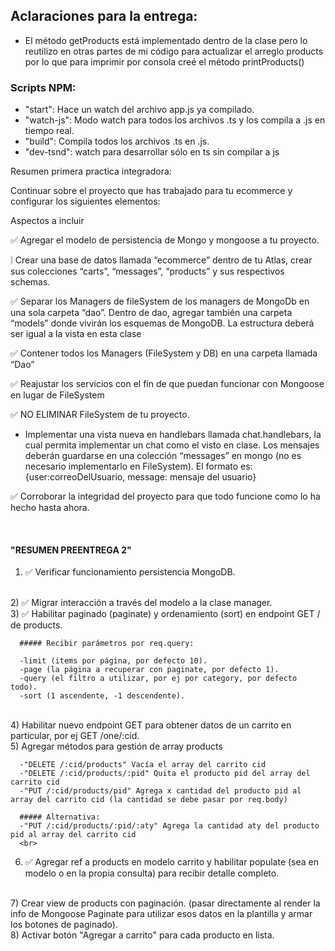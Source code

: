 ## Aclaraciones para la entrega:
  - El método getProducts está implementado dentro de la clase pero lo reutilizo en otras partes de mi código para actualizar el arreglo products por lo que para imprimir por consola creé el método printProducts()


### Scripts NPM:
  - "start": Hace un watch del archivo app.js ya compilado.
  - "watch-js": Modo watch para todos los archivos .ts y los compila a .js en tiempo real.
  - "build": Compila todos los archivos .ts en .js.
  - "dev-tsnd": watch para desarrollar sólo en ts sin compilar a js


Resumen primera practica integradora:

Continuar sobre el proyecto que has trabajado para tu ecommerce y configurar los siguientes elementos:

Aspectos a incluir

  ✅ Agregar el modelo de persistencia de Mongo y mongoose a tu proyecto.

  ❕ Crear una base de datos llamada “ecommerce” dentro de tu Atlas, crear sus colecciones “carts”, “messages”, “products” y sus respectivos schemas.
  
  ✅ Separar los Managers de fileSystem de los managers de MongoDb en una sola carpeta “dao”. Dentro de dao, agregar también una carpeta “models” donde vivirán los esquemas de MongoDB. La estructura deberá ser igual a la vista en esta clase

  ✅ Contener todos los Managers (FileSystem y DB) en una carpeta llamada “Dao”

  ✅ Reajustar los servicios con el fin de que puedan funcionar con Mongoose en lugar de FileSystem

  ✅ NO ELIMINAR FileSystem de tu proyecto.

  - Implementar una vista nueva en handlebars llamada chat.handlebars, la cual permita implementar un chat como el visto en clase. Los mensajes deberán guardarse en una colección “messages” en mongo (no es necesario implementarlo en FileSystem). El formato es:  {user:correoDelUsuario, message: mensaje del usuario}

  ✅ Corroborar la integridad del proyecto para que todo funcione como lo ha hecho hasta ahora.


<br>

#### "RESUMEN PREENTREGA 2"

  1) ✅ Verificar funcionamiento persistencia MongoDB.
  <br>
  2) ✅ Migrar interacción a través del modelo a la clase manager.
  <br>
  3) ✅ Habilitar paginado (paginate) y ordenamiento (sort) en endpoint GET / de products.

      ##### Recibir parámetros por req.query:

      -limit (items por página, por defecto 10).
      -page (la página a recuperar con paginate, por defecto 1).
      -query (el filtro a utilizar, por ej por category, por defecto todo). 
      -sort (1 ascendente, -1 descendente).
  <br>
  4) Habilitar nuevo endpoint GET para obtener datos de un carrito en particular, por ej GET /one/:cid.
  <br>
  5) Agregar métodos para gestión de array products

      -"DELETE /:cid/products" Vacía el array del carrito cid
      -"DELETE /:cid/products/:pid" Quita el producto pid del array del carrito cid
      -"PUT /:cid/products/pid" Agrega x cantidad del producto pid al array del carrito cid (la cantidad se debe pasar por req.body)
  
      ##### Alternativa:
      -"PUT /:cid/products/:pid/:aty" Agrega la cantidad aty del producto pid al array del carrito cid
      <br>
  6) ✅ Agregar ref a products en modelo carrito y habilitar populate (sea en modelo o en la propia consulta) para recibir detalle completo.
  <br>
  7) Crear view de products con paginación. (pasar directamente al render la info de Mongoose Paginate para utilizar esos datos en la plantilla y armar los botones de paginado).
  <br>
  8) Activar botón "Agregar a carrito" para cada producto en lista.
